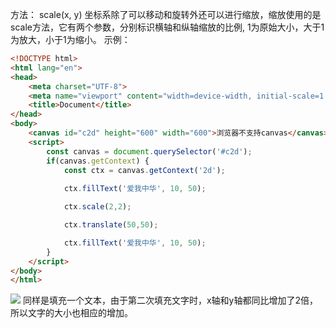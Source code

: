 方法： scale(x, y)
坐标系除了可以移动和旋转外还可以进行缩放，缩放使用的是scale方法，它有两个参数，分别标识横轴和纵轴缩放的比例, 1为原始大小，大于1为放大，小于1为缩小。
示例：
```html
<!DOCTYPE html>
<html lang="en">
<head>
    <meta charset="UTF-8">
    <meta name="viewport" content="width=device-width, initial-scale=1.0">
    <title>Document</title>
</head>
<body>
    <canvas id="c2d" height="600" width="600">浏览器不支持canvas</canvas>
    <script>
        const canvas = document.querySelector('#c2d');
        if(canvas.getContext) {
            const ctx = canvas.getContext('2d');
            
            ctx.fillText('爱我中华', 10, 50);

            ctx.scale(2,2);

            ctx.translate(50,50);

            ctx.fillText('爱我中华', 10, 50);
        }
    </script>
</body>
</html>
```
![](https://upload-images.jianshu.io/upload_images/2789632-73e0e9e41c36fd13.png?imageMogr2/auto-orient/strip%7CimageView2/2/w/1240)
同样是填充一个文本，由于第二次填充文字时，x轴和y轴都同比增加了2倍，所以文字的大小也相应的增加。
